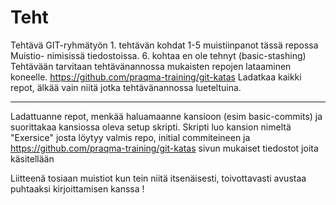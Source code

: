 # Teht
Tehtävä
GIT-ryhmätyön 1. tehtävän kohdat 1-5 muistiinpanot tässä repossa Muistio- nimisissä tiedostoissa.
6. kohtaa en ole tehnyt (basic-stashing)
Tehtävään tarvitaan tehtävänannossa mukaisten repojen lataaminen koneelle.
https://github.com/praqma-training/git-katas
Ladatkaa kaikki repot, älkää vain niitä jotka tehtävänannossa lueteltuina.
***
Ladattuanne repot, menkää haluamaanne kansioon (esim basic-commits) ja suorittakaa kansiossa oleva setup skripti.
Skripti luo kansion nimeltä "Exersice" josta löytyy valmis repo, initial commiteineen ja https://github.com/praqma-training/git-katas sivun mukaiset tiedostot joita käsitellään

Liitteenä tosiaan muistiot kun tein niitä itsenäisesti, toivottavasti avustaa puhtaaksi kirjoittamisen kanssa !
